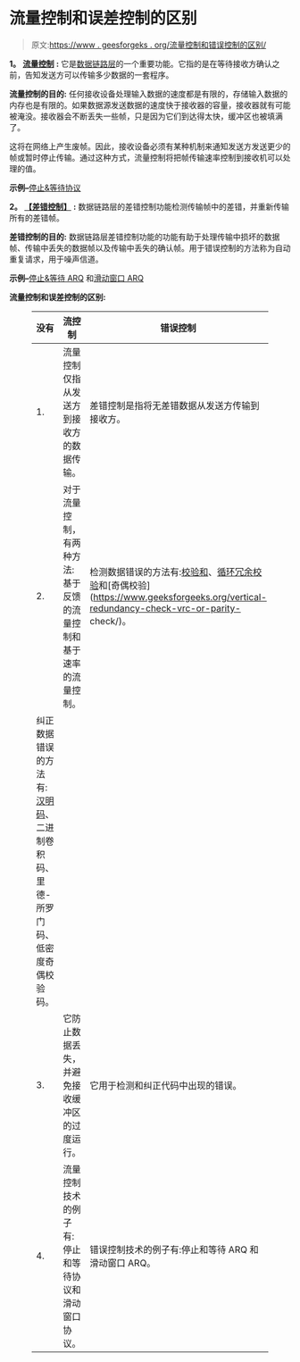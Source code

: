# 流量控制和误差控制的区别

> 原文:[https://www . geesforgeks . org/流量控制和错误控制的区别/](https://www.geeksforgeeks.org/difference-between-flow-control-and-error-control/)

**1。** [**流量控制**](https://www.geeksforgeeks.org/flow-control-in-data-link-layer/) **:**
它是[数据链路层](https://www.geeksforgeeks.org/data-link-layer-in-osi-model/)的一个重要功能。它指的是在等待接收方确认之前，告知发送方可以传输多少数据的一套程序。

**流量控制的目的:**
任何接收设备处理输入数据的速度都是有限的，存储输入数据的内存也是有限的。如果数据源发送数据的速度快于接收器的容量，接收器就有可能被淹没。接收器会不断丢失一些帧，只是因为它们到达得太快，缓冲区也被填满了。

这将在网络上产生废帧。因此，接收设备必须有某种机制来通知发送方发送更少的帧或暂时停止传输。通过这种方式，流量控制将把帧传输速率控制到接收机可以处理的值。

**示例–**[停止&等待协议](https://www.geeksforgeeks.org/stop-and-wait-protocol-its-problems-and-solutions/)

**2。** [**【差错控制】**](https://www.geeksforgeeks.org/error-control-in-data-link-layer/) **:**
数据链路层的差错控制功能检测传输帧中的差错，并重新传输所有的差错帧。

**差错控制的目的:**
数据链路层差错控制功能的功能有助于处理传输中损坏的数据帧、传输中丢失的数据帧以及传输中丢失的确认帧。用于错误控制的方法称为自动重复请求，用于噪声信道。

**示例–**[停止&等待 ARQ](https://www.geeksforgeeks.org/stop-and-wait-arq/) 和[滑动窗口 ARQ](https://www.geeksforgeeks.org/sliding-window-protocol-set-1/)

**流量控制和误差控制的区别:**

<figure class="table">

| 没有 | 流控制 | 错误控制 |
| --- | --- | --- |
| 1. | 流量控制仅指从发送方到接收方的数据传输。 | 差错控制是指将无差错数据从发送方传输到接收方。 |
| 2. | 对于流量控制，有两种方法:基于反馈的流量控制和基于速率的流量控制。 | 检测数据错误的方法有:[校验和](https://www.geeksforgeeks.org/error-detection-in-computer-networks/)、[循环冗余校验](https://www.geeksforgeeks.org/modulo-2-binary-division/)和[奇偶校验](https://www.geeksforgeeks.org/vertical-redundancy-check-vrc-or-parity- check/)。
纠正数据错误的方法有:[汉明码](https://www.geeksforgeeks.org/hamming-code-in-computer-network/)、二进制卷积码、里德-所罗门码、低密度奇偶校验码。 |
| 3. | 它防止数据丢失，并避免接收缓冲区的过度运行。 | 它用于检测和纠正代码中出现的错误。 |
| 4. | 流量控制技术的例子有:停止和等待协议和滑动窗口协议。 | 错误控制技术的例子有:停止和等待 ARQ 和滑动窗口 ARQ。 |

</figure>